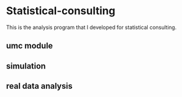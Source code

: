 # Statistical-consulting

This is the analysis program that I developed for statistical consulting.

## umc module


## simulation


## real data analysis
